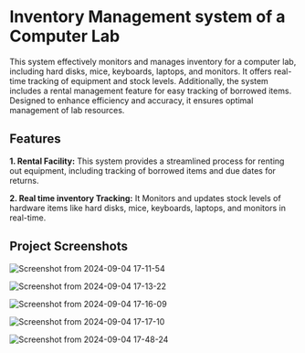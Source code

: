 # Inventory Management system of a Computer Lab

This system effectively monitors and manages inventory for a computer lab, including hard disks, mice, keyboards, laptops, and monitors. 
It offers real-time tracking of equipment and stock levels. 
Additionally, the system includes a rental management feature for easy tracking of borrowed items. 
Designed to enhance efficiency and accuracy, it ensures optimal management of lab resources.

## Features

**1. Rental Facility:** This system provides a streamlined process for renting out equipment, including tracking of borrowed items and due dates for returns.

**2. Real time inventory Tracking:** It Monitors and updates stock levels of hardware items like hard disks, mice, keyboards, laptops, and monitors in real-time.


## Project Screenshots
![Screenshot from 2024-09-04 17-11-54](https://github.com/user-attachments/assets/45f4b7ed-5c1e-43e4-9028-39f0c3d3fc8f)

![Screenshot from 2024-09-04 17-13-22](https://github.com/user-attachments/assets/670a243f-1634-40ad-a214-143d4a442266)

![Screenshot from 2024-09-04 17-16-09](https://github.com/user-attachments/assets/4dbdcfe3-389d-4744-ab86-c224b02fe421)

![Screenshot from 2024-09-04 17-17-10](https://github.com/user-attachments/assets/c1d425f6-0254-4fc1-a657-960139d498dd)


![Screenshot from 2024-09-04 17-48-24](https://github.com/user-attachments/assets/dd7fa1ab-b3b7-4911-95fb-586ff3fa2629)


